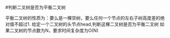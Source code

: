 #判断二叉树是否为平衡二叉树

平衡二叉树的性质为：要么是一棵空树，要么任何一个节点的左右子树高度差的绝对值不超过1.
给定一个二叉树的头节点head,判断这棵二叉树是否为平衡二叉树
如果二叉树的节点数为N，要求时间复杂度为O(N)
